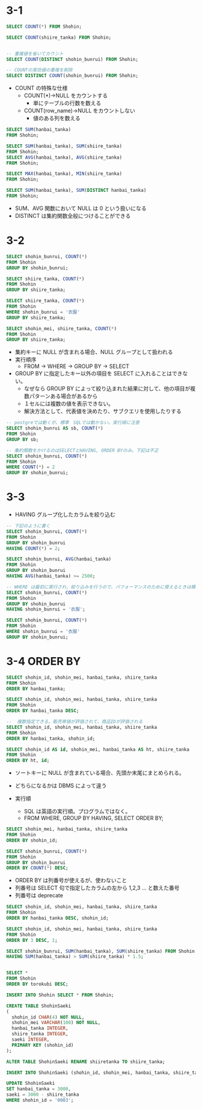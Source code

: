 # 3-1

```sql
SELECT COUNT(*) FROM Shohin;

SELECT COUNT(shiire_tanka) FROM Shohin;


-- 重複値を省いてカウント
SELECT COUNT(DISTINCT shohin_bunrui) FROM Shohin;

-- COUNTの実効値の重複を削除
SELECT DISTINCT COUNT(shohin_bunrui) FROM Shohin;
```

- COUNT の特殊な仕様
  - COUNT(\*)→NULL をカウントする
    - 単にテーブルの行数を数える
  - COUNT(row_name)→NULL をカウントしない
    - 値のある列を数える

```sql
SELECT SUM(hanbai_tanka)
FROM Shohin;

SELECT SUM(hanbai_tanka), SUM(shiire_tanka)
FROM Shohin;
SELECT AVG(hanbai_tanka), AVG(shiire_tanka)
FROM Shohin;

SELECT MAX(hanbai_tanka), MIN(shiire_tanka)
FROM Shohin;

SELECT SUM(hanbai_tanka), SUM(DISTINCT hanbai_tanka)
FROM Shohin;
```

- SUM、AVG 関数において NULL は 0 という扱いになる
- DISTINCT は集約関数全般につけることができる

# 3-2

```sql
SELECT shohin_bunrui, COUNT(*)
FROM Shohin
GROUP BY shohin_bunrui;

SELECT shiire_tanka, COUNT(*)
FROM Shohin
GROUP BY shiire_tanka;

SELECT shiire_tanka, COUNT(*)
FROM Shohin
WHERE shohin_bunrui = '衣服'
GROUP BY shiire_tanka;

SELECT shohin_mei, shiire_tanka, COUNT(*)
FROM Shohin
GROUP BY shiire_tanka;
```

- 集約キーに NULL が含まれる場合、NULL グループとして扱われる
- 実行順序
  - FROM → WHERE → GROUP BY → SELECT
- GROUP BY に指定したキー以外の項目を SELECT に入れることはできない。
  - なぜなら GROUP BY によって絞り込まれた結果に対して、他の項目が複数パターンある場合があるから
  - １セルには複数の値を表示できない。
  - 解決方法として、代表値を決めたり、サブクエリを使用したりする

```sql
-- postgreでは動くが、標準　SQLでは動かない。実行順に注意
SELECT shohin_bunrui AS sb, COUNT(*)
FROM Shohin
GROUP BY sb;

-- 集約関数をかけるのはSELECTとHAVING, ORDER BYのみ。下記は不正
SELECT shohin_bunrui, COUNT(*)
FROM Shohin
WHERE COUNT(*) = 2
GROUP BY shohin_bunrui;
```

# 3-3

- HAVING グループ化したカラムを絞り込む

```sql
-- 下記のように書く
SELECT shohin_bunrui, COUNT(*)
FROM Shohin
GROUP BY shohin_bunrui
HAVING COUNT(*) = 2;

SELECT shohin_bunrui, AVG(hanbai_tanka)
FROM Shohin
GROUP BY shohin_bunrui
HAVING AVG(hanbai_tanka) >= 2500;

-- WHERE は最初に実行され、絞り込みを行うので、パフォーマンスのために使えるときは積極的に利用したい。
SELECT shohin_bunrui, COUNT(*)
FROM Shohin
GROUP BY shohin_bunrui
HAVING shohin_bunrui = '衣服';

SELECT shohin_bunrui, COUNT(*)
FROM Shohin
WHERE shohin_bunrui = '衣服'
GROUP BY shohin_bunrui;
```

# 3-4 ORDER BY

```sql
SELECT shohin_id, shohin_mei, hanbai_tanka, shiire_tanka
FROM Shohin
ORDER BY hanbai_tanka;

SELECT shohin_id, shohin_mei, hanbai_tanka, shiire_tanka
FROM Shohin
ORDER BY hanbai_tanka DESC;

--  複数指定できる。販売単価が評価されて、商品IDが評価される
SELECT shohin_id, shohin_mei, hanbai_tanka, shiire_tanka
FROM Shohin
ORDER BY hanbai_tanka, shohin_id;

SELECT shohin_id AS id, shohin_mei, hanbai_tanka AS ht, shiire_tanka
FROM Shohin
ORDER BY ht, id;
```

- ソートキーに NULL が含まれている場合、先頭か末尾にまとめられる。
- どちらになるかは DBMS によって違う

- 実行順
  - SQL は英語の実行順。プログラムではなく。
  - FROM WHERE, GROUP BY HAVING, SELECT ORDER BY;

```sql
SELECT shohin_mei, hanbai_tanka, shiire_tanka
FROM Shohin
ORDER BY shohin_id;

SELECT shohin_bunrui, COUNT(*)
FROM Shohin
GROUP BY shohin_bunrui
ORDER BY COUNT(*) DESC;
```

- ORDER BY は列番号が使えるが、使わないこと
- 列番号は SELECT 句で指定したカラムの左から 1,2,3 ... と数えた番号
- 列番号は deprecate

```sql
SELECT shohin_id, shohin_mei, hanbai_tanka, shiire_tanka
FROM Shohin
ORDER BY hanbai_tanka DESC, shohin_id;

SELECT shohin_id, shohin_mei, hanbai_tanka, shiire_tanka
FROM Shohin
ORDER BY 3 DESC, 1;
```

```sql
SELECT shohin_bunrui, SUM(hanbai_tanka), SUM(shiire_tanka) FROM Shohin GROUP BY shohin_bunrui
HAVING SUM(hanbai_tanka) > SUM(shiire_tanka) * 1.5;


SELECT *
FROM Shohin
ORDER BY torokubi DESC;

INSERT INTO Shohin SELECT * FROM Shohin;

CREATE TABLE ShohinSaeki
(
  shohin_id CHAR(4) NOT NULL,
  shohin_mei VARCHAR(100) NOT NULL,
  hanbai_tanka INTEGER,
  shiire_tanka INTEGER,
  saeki INTEGER,
  PRIMARY KEY (shohin_id)
);

ALTER TABLE ShohinSaeki RENAME shiiretanka TO shiire_tanka;

INSERT INTO ShohinSaeki (shohin_id, shohin_mei, hanbai_tanka, shiire_tanka, saeki) SELECT shohin_id, shohin_mei, hanbai_tanka, shiire_tanka, hanbai_tanka - shiire_tanka FROM Shohin;

UPDATE ShohinSaeki
SET hanbai_tanka = 3000,
saeki = 3000 - shiire_tanka
WHERE shohin_id = '0003';
```
